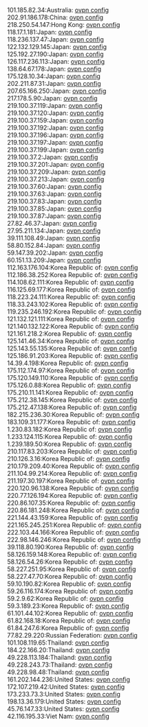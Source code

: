 101.185.82.34:Australia: [ovpn config](vpn/101_185_82_34.ovpn)  
202.91.186.178:China: [ovpn config](vpn/202_91_186_178.ovpn)  
218.250.54.147:Hong Kong: [ovpn config](vpn/218_250_54_147.ovpn)  
118.17.1.181:Japan: [ovpn config](vpn/118_17_1_181.ovpn)  
118.236.137.47:Japan: [ovpn config](vpn/118_236_137_47.ovpn)  
122.132.129.145:Japan: [ovpn config](vpn/122_132_129_145.ovpn)  
125.192.27.190:Japan: [ovpn config](vpn/125_192_27_190.ovpn)  
126.117.236.113:Japan: [ovpn config](vpn/126_117_236_113.ovpn)  
138.64.67.178:Japan: [ovpn config](vpn/138_64_67_178.ovpn)  
175.128.10.34:Japan: [ovpn config](vpn/175_128_10_34.ovpn)  
202.211.87.31:Japan: [ovpn config](vpn/202_211_87_31.ovpn)  
207.65.166.250:Japan: [ovpn config](vpn/207_65_166_250.ovpn)  
217.178.5.90:Japan: [ovpn config](vpn/217_178_5_90.ovpn)  
219.100.37.119:Japan: [ovpn config](vpn/219_100_37_119.ovpn)  
219.100.37.120:Japan: [ovpn config](vpn/219_100_37_120.ovpn)  
219.100.37.159:Japan: [ovpn config](vpn/219_100_37_159.ovpn)  
219.100.37.192:Japan: [ovpn config](vpn/219_100_37_192.ovpn)  
219.100.37.196:Japan: [ovpn config](vpn/219_100_37_196.ovpn)  
219.100.37.197:Japan: [ovpn config](vpn/219_100_37_197.ovpn)  
219.100.37.199:Japan: [ovpn config](vpn/219_100_37_199.ovpn)  
219.100.37.2:Japan: [ovpn config](vpn/219_100_37_2.ovpn)  
219.100.37.201:Japan: [ovpn config](vpn/219_100_37_201.ovpn)  
219.100.37.209:Japan: [ovpn config](vpn/219_100_37_209.ovpn)  
219.100.37.213:Japan: [ovpn config](vpn/219_100_37_213.ovpn)  
219.100.37.60:Japan: [ovpn config](vpn/219_100_37_60.ovpn)  
219.100.37.63:Japan: [ovpn config](vpn/219_100_37_63.ovpn)  
219.100.37.83:Japan: [ovpn config](vpn/219_100_37_83.ovpn)  
219.100.37.85:Japan: [ovpn config](vpn/219_100_37_85.ovpn)  
219.100.37.87:Japan: [ovpn config](vpn/219_100_37_87.ovpn)  
27.82.46.37:Japan: [ovpn config](vpn/27_82_46_37.ovpn)  
27.95.211.134:Japan: [ovpn config](vpn/27_95_211_134.ovpn)  
39.111.108.49:Japan: [ovpn config](vpn/39_111_108_49.ovpn)  
58.80.152.84:Japan: [ovpn config](vpn/58_80_152_84.ovpn)  
59.147.39.202:Japan: [ovpn config](vpn/59_147_39_202.ovpn)  
60.151.13.209:Japan: [ovpn config](vpn/60_151_13_209.ovpn)  
112.163.176.104:Korea Republic of: [ovpn config](vpn/112_163_176_104.ovpn)  
112.186.38.252:Korea Republic of: [ovpn config](vpn/112_186_38_252.ovpn)  
114.108.62.111:Korea Republic of: [ovpn config](vpn/114_108_62_111.ovpn)  
116.125.69.177:Korea Republic of: [ovpn config](vpn/116_125_69_177.ovpn)  
118.223.24.111:Korea Republic of: [ovpn config](vpn/118_223_24_111.ovpn)  
118.33.243.102:Korea Republic of: [ovpn config](vpn/118_33_243_102.ovpn)  
119.235.246.192:Korea Republic of: [ovpn config](vpn/119_235_246_192.ovpn)  
121.132.121.111:Korea Republic of: [ovpn config](vpn/121_132_121_111.ovpn)  
121.140.132.122:Korea Republic of: [ovpn config](vpn/121_140_132_122.ovpn)  
121.161.218.2:Korea Republic of: [ovpn config](vpn/121_161_218_2.ovpn)  
125.141.46.34:Korea Republic of: [ovpn config](vpn/125_141_46_34.ovpn)  
125.143.55.135:Korea Republic of: [ovpn config](vpn/125_143_55_135.ovpn)  
125.186.91.203:Korea Republic of: [ovpn config](vpn/125_186_91_203.ovpn)  
14.39.4.198:Korea Republic of: [ovpn config](vpn/14_39_4_198.ovpn)  
175.112.174.97:Korea Republic of: [ovpn config](vpn/175_112_174_97.ovpn)  
175.120.149.110:Korea Republic of: [ovpn config](vpn/175_120_149_110.ovpn)  
175.126.0.88:Korea Republic of: [ovpn config](vpn/175_126_0_88.ovpn)  
175.210.11.141:Korea Republic of: [ovpn config](vpn/175_210_11_141.ovpn)  
175.212.38.145:Korea Republic of: [ovpn config](vpn/175_212_38_145.ovpn)  
175.212.47.138:Korea Republic of: [ovpn config](vpn/175_212_47_138.ovpn)  
182.215.236.30:Korea Republic of: [ovpn config](vpn/182_215_236_30.ovpn)  
183.109.31.177:Korea Republic of: [ovpn config](vpn/183_109_31_177.ovpn)  
1.230.83.182:Korea Republic of: [ovpn config](vpn/1_230_83_182.ovpn)  
1.233.124.115:Korea Republic of: [ovpn config](vpn/1_233_124_115.ovpn)  
1.239.189.50:Korea Republic of: [ovpn config](vpn/1_239_189_50.ovpn)  
210.117.83.203:Korea Republic of: [ovpn config](vpn/210_117_83_203.ovpn)  
210.126.3.16:Korea Republic of: [ovpn config](vpn/210_126_3_16.ovpn)  
210.179.209.40:Korea Republic of: [ovpn config](vpn/210_179_209_40.ovpn)  
211.104.99.214:Korea Republic of: [ovpn config](vpn/211_104_99_214.ovpn)  
211.197.30.197:Korea Republic of: [ovpn config](vpn/211_197_30_197.ovpn)  
220.120.96.138:Korea Republic of: [ovpn config](vpn/220_120_96_138.ovpn)  
220.77.126.194:Korea Republic of: [ovpn config](vpn/220_77_126_194.ovpn)  
220.86.107.35:Korea Republic of: [ovpn config](vpn/220_86_107_35.ovpn)  
220.86.181.248:Korea Republic of: [ovpn config](vpn/220_86_181_248.ovpn)  
221.144.43.159:Korea Republic of: [ovpn config](vpn/221_144_43_159.ovpn)  
221.165.245.251:Korea Republic of: [ovpn config](vpn/221_165_245_251.ovpn)  
222.103.44.166:Korea Republic of: [ovpn config](vpn/222_103_44_166.ovpn)  
222.98.146.246:Korea Republic of: [ovpn config](vpn/222_98_146_246.ovpn)  
39.118.80.190:Korea Republic of: [ovpn config](vpn/39_118_80_190.ovpn)  
58.126.159.148:Korea Republic of: [ovpn config](vpn/58_126_159_148.ovpn)  
58.126.54.26:Korea Republic of: [ovpn config](vpn/58_126_54_26.ovpn)  
58.227.251.95:Korea Republic of: [ovpn config](vpn/58_227_251_95.ovpn)  
58.227.47.70:Korea Republic of: [ovpn config](vpn/58_227_47_70.ovpn)  
59.10.190.82:Korea Republic of: [ovpn config](vpn/59_10_190_82.ovpn)  
59.26.116.174:Korea Republic of: [ovpn config](vpn/59_26_116_174.ovpn)  
59.2.9.62:Korea Republic of: [ovpn config](vpn/59_2_9_62.ovpn)  
59.3.189.23:Korea Republic of: [ovpn config](vpn/59_3_189_23.ovpn)  
61.101.44.102:Korea Republic of: [ovpn config](vpn/61_101_44_102.ovpn)  
61.82.168.18:Korea Republic of: [ovpn config](vpn/61_82_168_18.ovpn)  
61.84.247.6:Korea Republic of: [ovpn config](vpn/61_84_247_6.ovpn)  
77.82.29.220:Russian Federation: [ovpn config](vpn/77_82_29_220.ovpn)  
101.108.119.65:Thailand: [ovpn config](vpn/101_108_119_65.ovpn)  
184.22.166.20:Thailand: [ovpn config](vpn/184_22_166_20.ovpn)  
49.228.113.184:Thailand: [ovpn config](vpn/49_228_113_184.ovpn)  
49.228.243.73:Thailand: [ovpn config](vpn/49_228_243_73.ovpn)  
49.228.98.48:Thailand: [ovpn config](vpn/49_228_98_48.ovpn)  
161.202.144.236:United States: [ovpn config](vpn/161_202_144_236.ovpn)  
172.107.219.42:United States: [ovpn config](vpn/172_107_219_42.ovpn)  
173.233.73.3:United States: [ovpn config](vpn/173_233_73_3.ovpn)  
198.13.36.179:United States: [ovpn config](vpn/198_13_36_179.ovpn)  
45.76.147.33:United States: [ovpn config](vpn/45_76_147_33.ovpn)  
42.116.195.33:Viet Nam: [ovpn config](vpn/42_116_195_33.ovpn)  
